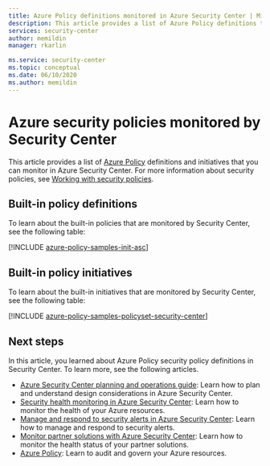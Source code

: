 ```yaml
---
title: Azure Policy definitions monitored in Azure Security Center | Microsoft Docs
description: This article provides a list of Azure Policy definitions that you can monitor in Azure Security Center.
services: security-center
author: memildin
manager: rkarlin

ms.service: security-center
ms.topic: conceptual
ms.date: 06/10/2020
ms.author: memildin
---
```

# Azure security policies monitored by Security Center

This article provides a list of [Azure Policy](../governance/policy/overview.md) definitions and initiatives that you can monitor in Azure Security Center. For more information about security policies, see [Working with security policies](tutorial-security-policy.md).

## Built-in policy definitions

To learn about the built-in policies that are monitored by Security Center, see the following table:

[!INCLUDE [azure-policy-samples-init-asc](../../includes/policy/samples/custom/init-asc.md)]

## Built-in policy initiatives

To learn about the built-in initiatives that are monitored by Security Center, see the following table:

[!INCLUDE [azure-policy-samples-policyset-security-center](../../includes/policy/samples/bycat/policysets-security-center.md)]

## Next steps

In this article, you learned about Azure Policy security policy definitions in Security Center. To learn more, see the following articles.

* [Azure Security Center planning and operations guide](security-center-planning-and-operations-guide.md): Learn how to plan and understand design considerations in Azure Security Center.
* [Security health monitoring in Azure Security Center](security-center-monitoring.md): Learn how to monitor the health of your Azure resources.
* [Manage and respond to security alerts in Azure Security Center](security-center-managing-and-responding-alerts.md): Learn how to manage and respond to security alerts.
* [Monitor partner solutions with Azure Security Center](security-center-partner-solutions.md): Learn how to monitor the health status of your partner solutions.
* [Azure Policy](../governance/policy/overview.md): Learn to audit and govern your Azure resources.
